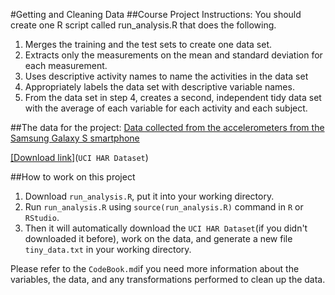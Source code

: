 #Getting and Cleaning Data 
##Course Project Instructions:
You should create one R script called run_analysis.R that does the following. 

1. Merges the training and the test sets to create one data set.
2. Extracts only the measurements on the mean and standard deviation for each measurement. 
3. Uses descriptive activity names to name the activities in the data set
4. Appropriately labels the data set with descriptive variable names. 
5. From the data set in step 4, creates a second, independent tidy data set with the average of each variable for each activity and each subject.

##The data for the project:
[Data collected from the accelerometers from the Samsung Galaxy S smartphone](http://archive.ics.uci.edu/ml/datasets/Human+Activity+Recognition+Using+Smartphones)

[[Download link]](https://d396qusza40orc.cloudfront.net/getdata%2Fprojectfiles%2FUCI%20HAR%20Dataset.zip)(```UCI HAR Dataset```)

##How to work on this project
1. Download ```run_analysis.R```, put it into your working directory.
2. Run ```run_analysis.R``` using ```source(run_analysis.R)``` command in ```R``` or ```RStudio```.
3. Then it will automatically download the ```UCI HAR Dataset```(if you didn't downloaded it before), work on the data, and generate a new file ```tiny_data.txt``` in your working directory.

Please refer to the ```CodeBook.md```if you need more information about the variables, the data, and any transformations performed to clean up the data.
